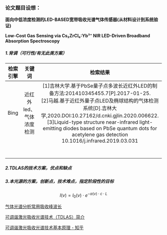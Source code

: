### 论文题目设想：

**面向中低浓度检测的LED-BASED宽带吸收光谱气体传感器(从材料设计到系统验证)**

**Low-Cost Gas Sensing via Cs₂ZrCl₆:Yb³⁺ NIR LED-Driven Broadband Absorption Spectroscopy**

##### 1.背调（可行性/有无此类方案）

| 检索引擎 |         关键词          |                           检索结果                           |
| :------: | :---------------------: | :----------------------------------------------------------: |
|   Bing   | 近红外led、气体浓度检测 | [1]吉林大学.基于PbSe量子点多波长近红外LED的制备方法:201410345455.7[P].2017-01-25.<br>[2]马越.基于近红外量子点LED及椭球结构的气体检测系统[D].吉林大     学,2020.DOI:10.27162/d.cnki.gjlin.2020.006622.<br>[3]Liquid-type structure near-infrared light-emitting diodes based on PbSe quantum dots for acetylene gas detection 10.1016/j.infrared.2019.03.031 |
|          |                         |                                                              |
|          |                         |                                                              |
|          |                         |                                                              |
|          |                         |                                                              |
|          |                         |                                                              |
|          |                         |                                                              |
|          |                         |                                                              |



##### 2.TDLAS的技术方案，优点和缺点

##### 3.本光源的方案，创新点，技术难点，指定阶段性的目标

##### 

$$
I(\nu) = I_0(\nu) \cdot e^{-\alpha(\nu) \cdot c \cdot L}
$$

[气体光谱分析常用吸收峰波长](http://www.lambert-cn.com/absorptionwavelengths)

[可调谐激光吸收光谱技术（TDLAS）简介](https://www.tracegas-sensing.com/support/tdlas)

[可调谐激光吸收光谱技术基本原理 - 知乎](https://zhuanlan.zhihu.com/p/351888468)
